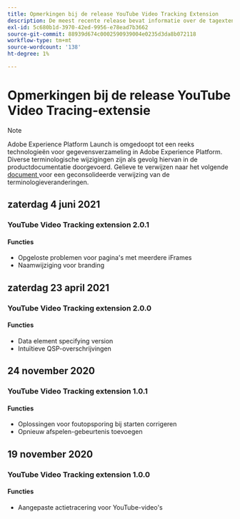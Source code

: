 ```yaml
---
title: Opmerkingen bij de release YouTube Video Tracking Extension
description: De meest recente release bevat informatie over de tagextensie YouTube Video Tracking in Adobe Experience Platform.
exl-id: 5c680b1d-3970-42ed-9956-e78ead7b3662
source-git-commit: 88939d674c0002590939004e0235d3da8b072118
workflow-type: tm+mt
source-wordcount: '138'
ht-degree: 1%

---
```


# Opmerkingen bij de release YouTube Video Tracing-extensie

>[!NOTE]
>
>Adobe Experience Platform Launch is omgedoopt tot een reeks technologieën voor gegevensverzameling in Adobe Experience Platform. Diverse terminologische wijzigingen zijn als gevolg hiervan in de productdocumentatie doorgevoerd. Gelieve te verwijzen naar het volgende [ document ](../../../term-updates.md) voor een geconsolideerde verwijzing van de terminologieveranderingen.

## zaterdag 4 juni 2021

### YouTube Video Tracking extension 2.0.1

#### Functies

* Opgeloste problemen voor pagina&#39;s met meerdere iFrames
* Naamwijziging voor branding

## zaterdag 23 april 2021

### YouTube Video Tracking extension 2.0.0

#### Functies

* Data element specifying version
* Intuïtieve QSP-overschrijvingen

## 24 november 2020

### YouTube Video Tracking extension 1.0.1

#### Functies

* Oplossingen voor foutopsporing bij starten corrigeren
* Opnieuw afspelen-gebeurtenis toevoegen

## 19 november 2020

### YouTube Video Tracking extension 1.0.0

#### Functies

* Aangepaste actietracering voor YouTube-video&#39;s
